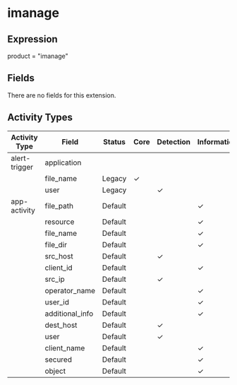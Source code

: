 imanage
=======

Expression
----------

product = "imanage"

Fields
------

There are no fields for this extension.

Activity Types
--------------

| Activity Type | Field           | Status  | Core     | Detection | Informational |
| ------------- | --------------- | ------- | -------- | --------- | ------------- |
| alert-trigger | application     |         |          |           |               |
|               | file_name       | Legacy  | &#10003; |           |               |
|               | user            | Legacy  |          | &#10003;  |               |
| app-activity  | file_path       | Default |          |           | &#10003;      |
|               | resource        | Default |          |           | &#10003;      |
|               | file_name       | Default |          |           | &#10003;      |
|               | file_dir        | Default |          |           | &#10003;      |
|               | src_host        | Default |          | &#10003;  |               |
|               | client_id       | Default |          |           | &#10003;      |
|               | src_ip          | Default |          | &#10003;  |               |
|               | operator_name   | Default |          |           | &#10003;      |
|               | user_id         | Default |          |           | &#10003;      |
|               | additional_info | Default |          |           | &#10003;      |
|               | dest_host       | Default |          | &#10003;  |               |
|               | user            | Default |          | &#10003;  |               |
|               | client_name     | Default |          |           | &#10003;      |
|               | secured         | Default |          |           | &#10003;      |
|               | object          | Default |          |           | &#10003;      |

